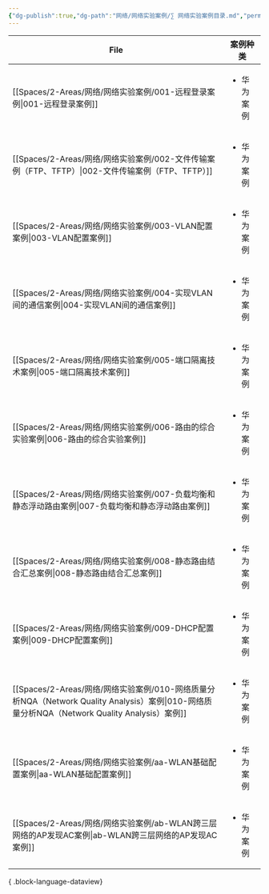 ```yaml
---
{"dg-publish":true,"dg-path":"网络/网络实验案例/∑ 网络实验案例目录.md","permalink":"/网络/网络实验案例/∑ 网络实验案例目录/"}
---
```


| File                                                                                                                 | 案例种类                   |
| -------------------------------------------------------------------------------------------------------------------- | ---------------------- |
| [[Spaces/2-Areas/网络/网络实验案例/001-远程登录案例\|001-远程登录案例]]                                                               | <ul><li>华为案例</li></ul> |
| [[Spaces/2-Areas/网络/网络实验案例/002-文件传输案例（FTP、TFTP）\|002-文件传输案例（FTP、TFTP）]]                                           | <ul><li>华为案例</li></ul> |
| [[Spaces/2-Areas/网络/网络实验案例/003-VLAN配置案例\|003-VLAN配置案例]]                                                           | <ul><li>华为案例</li></ul> |
| [[Spaces/2-Areas/网络/网络实验案例/004-实现VLAN间的通信案例\|004-实现VLAN间的通信案例]]                                                   | <ul><li>华为案例</li></ul> |
| [[Spaces/2-Areas/网络/网络实验案例/005-端口隔离技术案例\|005-端口隔离技术案例]]                                                           | <ul><li>华为案例</li></ul> |
| [[Spaces/2-Areas/网络/网络实验案例/006-路由的综合实验案例\|006-路由的综合实验案例]]                                                         | <ul><li>华为案例</li></ul> |
| [[Spaces/2-Areas/网络/网络实验案例/007-负载均衡和静态浮动路由案例\|007-负载均衡和静态浮动路由案例]]                                                 | <ul><li>华为案例</li></ul> |
| [[Spaces/2-Areas/网络/网络实验案例/008-静态路由结合汇总案例\|008-静态路由结合汇总案例]]                                                       | <ul><li>华为案例</li></ul> |
| [[Spaces/2-Areas/网络/网络实验案例/009-DHCP配置案例\|009-DHCP配置案例]]                                                           | <ul><li>华为案例</li></ul> |
| [[Spaces/2-Areas/网络/网络实验案例/010-网络质量分析NQA（Network Quality Analysis）案例\|010-网络质量分析NQA（Network Quality Analysis）案例]] | <ul><li>华为案例</li></ul> |
| [[Spaces/2-Areas/网络/网络实验案例/aa-WLAN基础配置案例\|aa-WLAN基础配置案例]]                                                         | <ul><li>华为案例</li></ul> |
| [[Spaces/2-Areas/网络/网络实验案例/ab-WLAN跨三层网络的AP发现AC案例\|ab-WLAN跨三层网络的AP发现AC案例]]                                         | <ul><li>华为案例</li></ul> |

{ .block-language-dataview}